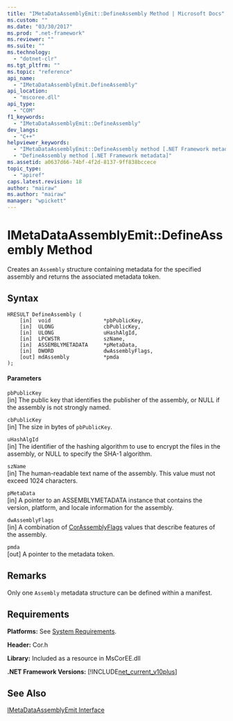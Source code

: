 ```yaml
---
title: "IMetaDataAssemblyEmit::DefineAssembly Method | Microsoft Docs"
ms.custom: ""
ms.date: "03/30/2017"
ms.prod: ".net-framework"
ms.reviewer: ""
ms.suite: ""
ms.technology: 
  - "dotnet-clr"
ms.tgt_pltfrm: ""
ms.topic: "reference"
api_name: 
  - "IMetaDataAssemblyEmit.DefineAssembly"
api_location: 
  - "mscoree.dll"
api_type: 
  - "COM"
f1_keywords: 
  - "IMetaDataAssemblyEmit::DefineAssembly"
dev_langs: 
  - "C++"
helpviewer_keywords: 
  - "IMetaDataAssemblyEmit::DefineAssembly method [.NET Framework metadata]"
  - "DefineAssembly method [.NET Framework metadata]"
ms.assetid: a0637d66-74bf-4f2d-8137-9ff838bccece
topic_type: 
  - "apiref"
caps.latest.revision: 18
author: "mairaw"
ms.author: "mairaw"
manager: "wpickett"
---
```

# IMetaDataAssemblyEmit::DefineAssembly Method
Creates an `Assembly` structure containing metadata for the specified assembly and returns the associated metadata token.  
  
## Syntax  
  
```  
HRESULT DefineAssembly (  
    [in]  void                 *pbPublicKey,  
    [in]  ULONG                cbPublicKey,  
    [in]  ULONG                uHashAlgId,  
    [in]  LPCWSTR              szName,   
    [in]  ASSEMBLYMETADATA     *pMetaData,  
    [in]  DWORD                dwAssemblyFlags,  
    [out] mdAssembly           *pmda  
);  
```  
  
#### Parameters  
 `pbPublicKey`  
 [in] The public key that identifies the publisher of the assembly, or NULL if the assembly is not strongly named.  
  
 `cbPublicKey`  
 [in] The size in bytes of `pbPublicKey`.  
  
 `uHashAlgId`  
 [in] The identifier of the hashing algorithm to use to encrypt the files in the assembly, or NULL to specify the SHA-1 algorithm.  
  
 `szName`  
 [in] The human-readable text name of the assembly. This value must not exceed 1024 characters.  
  
 `pMetaData`  
 [in] A pointer to an ASSEMBLYMETADATA instance that contains the version, platform, and locale information for the assembly.  
  
 `dwAssemblyFlags`  
 [in] A combination of [CorAssemblyFlags](../../../../docs/framework/unmanaged-api/metadata/corassemblyflags-enumeration.md) values that describe features of the assembly.  
  
 `pmda`  
 [out] A pointer to the metadata token.  
  
## Remarks  
 Only one `Assembly` metadata structure can be defined within a manifest.  
  
## Requirements  
 **Platforms:** See [System Requirements](../../../../docs/framework/get-started/system-requirements.md).  
  
 **Header:** Cor.h  
  
 **Library:** Included as a resource in MsCorEE.dll  
  
 **.NET Framework Versions:** [!INCLUDE[net_current_v10plus](../../../../includes/net-current-v10plus-md.md)]  
  
## See Also  
 [IMetaDataAssemblyEmit Interface](../../../../docs/framework/unmanaged-api/metadata/imetadataassemblyemit-interface.md)
